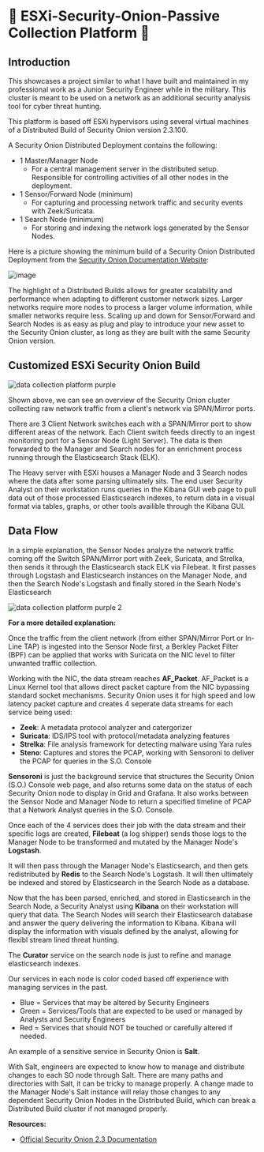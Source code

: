# 🧅 ESXi-Security-Onion-Passive Collection Platform 🧅

## Introduction

This showcases a project similar to what I have built and maintained in my professional work as a Junior Security Engineer while in the military. This cluster is meant to be used on a network as an additional security analysis tool for cyber threat hunting. 

This platform is based off ESXi hypervisors using several virtual machines of a Distributed Build of Security Onion version 2.3.100. 

A Security Onion Distributed Deployment contains the following:
- 1 Master/Manager Node
  - For a central management server in the distributed setup. Responsible for controlling activities of all other nodes in the deployment. 
- 1 Sensor/Forward Node (minimum)
  -  For capturing and processing network traffic and security events with Zeek/Suricata. 
- 1 Search Node (minimum)
  -  For storing and indexing the network logs generated by the Sensor Nodes.

Here is a picture showing the minimum build of a Security Onion Distributed Deployment from the [Security Onion Documentation Website](https://docs.securityonion.net/en/latest/architecture.html):

![image](https://github.com/gervguerrero/ESXi-Security-Onion-Passive-Collection-Platform-/assets/140366635/5cbc6295-e12d-4522-8653-ef46a7b6b2bd)

The highlight of a Distributed Builds allows for greater scalability and performance when adapting to different customer network sizes. Larger networks require more nodes to process a larger volume information, while smaller networks require less. Scaling up and down for Sensor/Forward and Search Nodes is as easy as plug and play to introduce your new asset to the Security Onion cluster, as long as they are built with the same Security Onion version. 

## Customized ESXi Security Onion Build 

![data collection platform purple](https://github.com/gervguerrero/ESXi-Security-Onion-Passive-Collection-Platform-/assets/140366635/fa6ad362-b50f-45a1-acc7-b10ea8f31acf)

Shown above, we can see an overview of the Security Onion cluster collecting raw network traffic from a client's network via SPAN/Mirror ports. 

There are 3 Client Network switches each with a SPAN/Mirror port to show different areas of the network. Each Client switch feeds directly to an ingest monitoring port for a Sensor Node (Light Server). The data is then forwarded to the Manager and Search nodes for an enrichment process running through the Elasticsearch Stack (ELK).  

The Heavy server with ESXi houses a Manager Node and 3 Search nodes where the data after some parsing ultimately sits. The end user Security Analyst on their workstation runs queries in the Kibana GUI web page to pull data out of those processed Elasticsearch indexes, to return data in a visual format via tables, graphs, or other tools availible through the Kibana GUI. 

## Data Flow

In a simple explanation, the Sensor Nodes analyze the network traffic coming off the Switch SPAN/Mirror port with Zeek, Suricata, and Strelka, then sends it through the Elasticsearch stack ELK via Filebeat. It first passes through Logstash and Elasticsearch instances on the Manager Node, and then the Search Node's Logstash and finally stored in the Searh Node's Elasticsearch

![data collection platform purple 2](https://github.com/gervguerrero/ESXi-Security-Onion-Passive-Collection-Platform/assets/140366635/2da5de2f-8153-4d3d-a3f2-0f40132eb52f)

**For a more detailed explanation:**

Once the traffic from the client network (from either SPAN/Mirror Port or In-Line TAP) is ingested into the Sensor Node first, a Berkley Packet Filter (BPF) can be applied that works with Suricata on the NIC level to filter unwanted traffic collection.

Working with the NIC, the data stream reaches **AF_Packet**. AF_Packet is a Linux Kernel tool that allows direct packet capture from the NIC bypassing standard socket mechanisms. Security Onion uses it for high speed and low latency packet capture and creates 4 seperate data streams for each service being used:

- **Zeek**: A metadata protocol analyzer and catergorizer 
- **Suricata**: IDS/IPS tool with protocol/metadata analyzing features 
- **Strelka**: File analysis framework for detecting malware using Yara rules 
- **Steno**: Captures and stores the PCAP, working with Sensoroni to deliver the PCAP for queries in the S.O. Console

**Sensoroni** is just the background service that structures the Security Onion (S.O.) Console web page, and also returns some data on the status of each Security Onion node to display in Grid and Grafana. It also works between the Sensor Node and Manager Node to return a specified timeline of PCAP that a Network Analyst queries in the S.O. Console. 

Once each of the 4 services does their job with the data stream and their specific logs are created, **Filebeat** (a log shipper) sends those logs to the Manager Node to be transformed and mutated by the Manager Node's **Logstash**. 

It will then pass through the Manager Node's Elasticsearch, and then gets redistributed by **Redis** to the Search Node's Logstash. It will then ultimately be indexed and stored by Elasticsearch in the Search Node as a database. 

Now that the has been parsed, enriched, and stored in Elasticsearch in the Search Node, a Security Analyst using **Kibana** on their workstation will query that data. The Search Nodes will search their Elasticsearch database and answer the query delivering the information to Kibana. Kibana will display the information with visuals defined by the analyst, allowing for flexibl stream lined threat hunting.

The **Curator** service on the search node is just to refine and manage elasticsearch indexes.

Our services in each node is color coded based off experience with managing services in the past.

- Blue = Services that may be altered by Security Engineers
- Green = Services/Tools that are expected to be used or managed by Analysts and Security Engineers
- Red = Services that should NOT be touched or carefully altered if needed.

An example of a sensitive service in Security Onion is **Salt**.

With Salt, engineers are expected to know how to manage and distribute changes to each SO node through Salt. There are many paths and directories with Salt, it can be tricky to manage properly. A change made to the Manager Node's Salt instance will relay those changes to any dependent Security Onion Nodes in the Distributed Build, which can break a Distributed Build cluster if not managed properly.  

**Resources:**
- [Official Security Onion 2.3 Documentation](https://docs.securityonion.net/en/2.3/#) 
